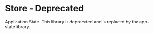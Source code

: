 # Store - Deprecated

Application State. This library is deprecated and is replaced by the app-state library.
